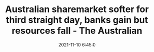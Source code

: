 ---
"title": "Australian sharemarket softer for third straight day, banks gain but resources fall - The Australian"
"date": "2021-11-10 6:45:0"
"feed_name": "GOOGLENEWSMINING"
"feed_website": "https://news.google.com/search?q=mining%2Bincident&hl=en-US&gl=US&ceid=US:en"
"feed_rss": "https://news.google.com/rss/search?q=mining%2Bincident&hl=en-US&gl=US&ceid=US:en"
"link": "https://www.theaustralian.com.au/news/latest-news/australian-sharemarket-softer-for-third-straight-day-banks-gain-but-resources-fall/news-story/b63c1ca2d3efc8c80107753b12da2f22"
"source": "{'href': 'https://www.theaustralian.com.au', 'title': 'The Australian'}"
"file": "_posts/2021-1-1-6f5a9e5d34a68d858578d9202fcbde4358e399e4.md"
"accident": "0"
"drilling": "0"
"dead": "0"
"injured": "0"
"arrested": "0"
"place": "unknown place"
"where": "unknown site"
"causes": "unknown"
"place_uri": "unknown place"
---